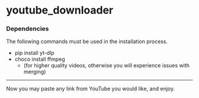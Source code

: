 # youtube_downloader

### Dependencies
The following commands must be used in the installation process. 
- pip install yt-dlp
- choco install ffmpeg
    - (for higher quality videos, otherwise you will experience issues with merging)

---
Now you may paste any link from YouTube you would like, and enjoy. 
